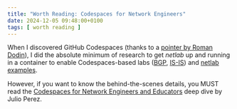 ```yaml
---
title: "Worth Reading: Codespaces for Network Engineers"
date: 2024-12-05 09:48:00+0100
tags: [ worth reading ]
---
```

When I discovered GitHub Codespaces (thanks to a [pointer by Roman Dodin](https://containerlab.dev/manual/codespaces/)), I did the absolute minimum of research to get _netlab_ up and running in a container to enable Codespaces-based labs ([BGP](https://bgplabs.net/4-codespaces/), [IS-IS](https://isis.bgplabs.net/4-codespaces/)) and [netlab examples](https://blog.ipspace.net/2024/07/netlab-examples-codespaces/).

However, if you want to know the behind-the-scenes details, you MUST read the [Codespaces for Network Engineers and Educators](https://juliopdx.com/2024/11/25/codespaces-for-network-engineers-and-educators/) deep dive by Julio Perez.
